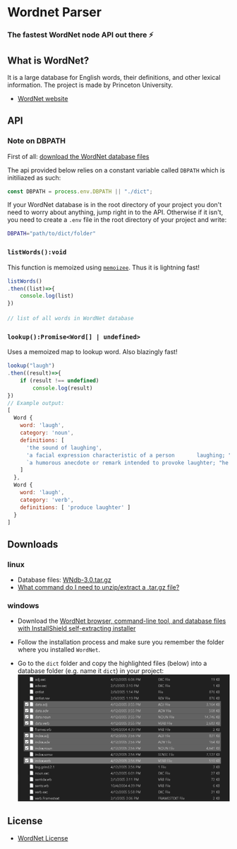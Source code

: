 # Wordnet Parser

### The fastest WordNet node API out there ⚡

## What is WordNet?
It is a large database for English words, their definitions, and other lexical information. The project is made by Princeton University.

- [WordNet website](https://wordnet.princeton.edu/)

## API
### Note on DBPATH
First of all: [download the WordNet database files](#downloads)

The api provided below relies on a constant variable called `DBPATH` which is initiliazed as such:
```js
const DBPATH = process.env.DBPATH || "./dict";
```
If your WordNet database is in the root directory of your project you don't need to worry about anything, jump right in to the API. Otherwise if it isn't, you need to create a `.env` file in the root directory of your project and write:
```sh
DBPATH="path/to/dict/folder"
```
### `listWords():void`
This function is memoized using [`memoizee`](https://www.npmjs.com/package/memoizee). Thus it is lightning fast!
```js
listWords()
.then((list)=>{
    console.log(list)
})

// list of all words in WordNet database
```
### `lookup():Promise<Word[] | undefined>`
Uses a memoized map to lookup word. Also blazingly fast!
```js
lookup("laugh")
.then((result)=>{
    if (result !== undefined)
        console.log(result)
})
// Example output:
[
  Word {
    word: 'laugh',
    category: 'noun',
    definitions: [
      'the sound of laughing',
      'a facial expression characteristic of a person       laughing; "his face wrinkled in a silent laugh of derision"',
      `a humorous anecdote or remark intended to provoke laughter; "he told a very funny joke"; "he knows a million gags"; "thanks for the laugh"; "he laughed unpleasantly at his own jest"; "even a schoolboy's jape is supposed to have some ascertainable point"`
    ]
  },
  Word {
    word: 'laugh',
    category: 'verb',
    definitions: [ 'produce laughter' ]
  }
]
```
## Downloads
### linux 
- Database files: [WNdb-3.0.tar.gz](https://wordnetcode.princeton.edu/3.0/WNdb-3.0.tar.gz)
- [What command do I need to unzip/extract a .tar.gz file?](https://askubuntu.com/a/25348)

### windows 
- Download the [WordNet browser, command-line tool, and database files with InstallShield self-extracting installer](https://wordnetcode.princeton.edu/2.1/WordNet-2.1.exe)

- Follow the installation process and make sure you remember the folder where you installed `WordNet`.

- Go to the `dict` folder and copy the highlighted files (below) into a database folder (e.g. name it `dict`) in your project:
![](./assets/windowswordnet.png)

## License
- [WordNet License](https://wordnet.princeton.edu/license-and-commercial-use)